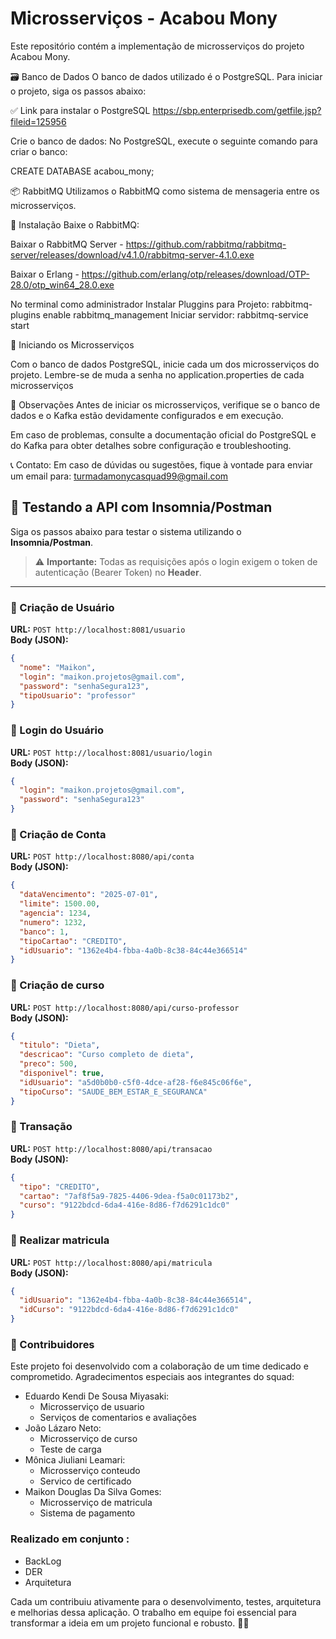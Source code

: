 # Microsserviços - Acabou Mony
Este repositório contém a implementação de microsserviços do projeto Acabou Mony.

🗃️ Banco de Dados
O banco de dados utilizado é o PostgreSQL.
Para iniciar o projeto, siga os passos abaixo:

✅ Link para instalar o PostgreSQL
https://sbp.enterprisedb.com/getfile.jsp?fileid=125956

Crie o banco de dados:
No PostgreSQL, execute o seguinte comando para criar o banco:

CREATE DATABASE acabou_mony;

📦 RabbitMQ
Utilizamos o RabbitMQ como sistema de mensageria entre os microsserviços.

🔗 Instalação
Baixe o RabbitMQ:

Baixar o RabbitMQ Server - https://github.com/rabbitmq/rabbitmq-server/releases/download/v4.1.0/rabbitmq-server-4.1.0.exe
 
Baixar o Erlang - https://github.com/erlang/otp/releases/download/OTP-28.0/otp_win64_28.0.exe        

No terminal como administrador
Instalar Pluggins para Projeto: rabbitmq-plugins enable rabbitmq_management
Iniciar servidor: rabbitmq-service start

🚀 Iniciando os Microsserviços

Com o banco de dados PostgreSQL, inicie cada um dos microsserviços do projeto. Lembre-se de muda a senha no application.properties de cada microsserviços 

📌 Observações
Antes de iniciar os microsserviços, verifique se o banco de dados e o Kafka estão devidamente configurados e em execução.

Em caso de problemas, consulte a documentação oficial do PostgreSQL e do Kafka para obter detalhes sobre configuração e troubleshooting.

📞 Contato:
Em caso de dúvidas ou sugestões, fique à vontade para enviar um email para:
turmadamonycasquad99@gmail.com



## 🧪 Testando a API com Insomnia/Postman

Siga os passos abaixo para testar o sistema utilizando o **Insomnia/Postman**. 

> ⚠️ **Importante:** Todas as requisições após o login exigem o token de autenticação (Bearer Token) no **Header**.

---

### 👤 Criação de Usuário

**URL:** `POST http://localhost:8081/usuario`  
**Body (JSON):**  

```json
{
  "nome": "Maikon",
  "login": "maikon.projetos@gmail.com",
  "password": "senhaSegura123",
  "tipoUsuario": "professor"
} 
``` 

### 🔐 Login do Usuário

**URL:** `POST http://localhost:8081/usuario/login`  
**Body (JSON):**
``` json
{
  "login": "maikon.projetos@gmail.com",
  "password": "senhaSegura123"
}
``` 

### 🏦 Criação de Conta

**URL:** `POST http://localhost:8080/api/conta`  
**Body (JSON):**
``` json
{
  "dataVencimento": "2025-07-01",
  "limite": 1500.00,
  "agencia": 1234,
  "numero": 1232,
  "banco": 1,
  "tipoCartao": "CREDITO",
  "idUsuario": "1362e4b4-fbba-4a0b-8c38-84c44e366514"
}
``` 

### 📃 Criação de curso

**URL:** `POST http://localhost:8080/api/curso-professor`  
**Body (JSON):**
``` json
{
  "titulo": "Dieta",
  "descricao": "Curso completo de dieta",
  "preco": 500,
  "disponivel": true,
  "idUsuario": "a5d0b0b0-c5f0-4dce-af28-f6e845c06f6e",
  "tipoCurso": "SAUDE_BEM_ESTAR_E_SEGURANCA"
}
``` 

### 💸 Transação

**URL:** `POST http://localhost:8080/api/transacao`  
**Body (JSON):**
``` json
{
  "tipo": "CREDITO",
  "cartao": "7af8f5a9-7825-4406-9dea-f5a0c01173b2",
  "curso": "9122bdcd-6da4-416e-8d86-f7d6291c1dc0"
}
```


### 📕 Realizar matricula

**URL:** `POST http://localhost:8080/api/matricula`  
**Body (JSON):**
``` json
{
  "idUsuario": "1362e4b4-fbba-4a0b-8c38-84c44e366514",
  "idCurso": "9122bdcd-6da4-416e-8d86-f7d6291c1dc0"
}
```

### 🤝 Contribuidores
Este projeto foi desenvolvido com a colaboração de um time dedicado e comprometido. Agradecimentos especiais aos integrantes do squad:

* Eduardo Kendi De Sousa Miyasaki:
	- Microsserviço de usuario
	- Serviços de comentarios e avaliações
* João Lázaro Neto:
  	- Microsserviço de curso
	- Teste de carga
* Mônica Jiuliani Leamari:
  	- Microsserviço conteudo
  	- Servico de certificado
* Maikon Douglas Da Silva Gomes:
  	- Microsserviço de matricula
  	- Sistema de pagamento
 

### Realizado em conjunto :

- BackLog
- DER
- Arquitetura

Cada um contribuiu ativamente para o desenvolvimento, testes, arquitetura e melhorias dessa aplicação. O trabalho em equipe foi essencial para transformar a ideia em um projeto funcional e robusto. 💪🚀
